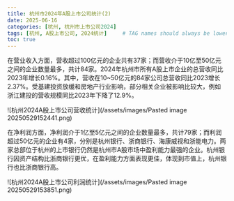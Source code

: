 ```yaml
---
title: 杭州市2024年A股上市公司统计(2)
date: 2025-06-16
categories: [杭州, 杭州市上市公司2024]
tags: [杭州, A股上市公司, 2024统计]     # TAG names should always be lowercase
toc: true
---
```



在营业收入方面，营收超过100亿元的企业共有37家；而营收介于10亿至50亿元之间的企业数量最多，共计84家。2024年杭州市所有A股上市企业的总营收同比2023年增长0.16%。其中，营收在10~50亿元的84家公司总营收同比2023增长2.37%。受基建投资放缓和房地产行业影响，部分相关企业被影响比较大，例如浙江建投的营收规模同比2023年下降了12.9%。

![杭州2024A股上市公司营收统计](/assets/images/Pasted image 20250529152441.png)

在净利润方面，净利润介于1亿至5亿元之间的企业数量最多，共计79家；而利润超过50亿元的企业有4家，分别是杭州银行、浙商银行、海康威视和浙能电力。两家总部位于杭州的上市银行仍然是杭州市A股市场中盈利能力最强的企业。杭州银行因资产结构比浙商银行更优，在盈利能力方面表现更佳，体现到市值上，杭州银行也比浙商银行高。

![杭州2024A股上市公司利润统计](/assets/images/Pasted image 20250529153851.png)
